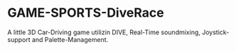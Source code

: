 # GAME-SPORTS-DiveRace
A little 3D Car-Driving game utilizin  DIVE, Real-Time soundmixing, Joystick- support and Palette-Management.
